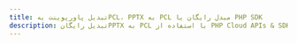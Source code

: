 ---title: تبدیل پاورپوینت بهPCL، PPTX به PCL مبدل رایگان یا PHP SDKdescription: تبدیل رایگانPPTX به PCL با استفاده از PHP Cloud APIs & SDK. همچنین اسناد Microsoft PowerPoint را در Cloud ایجاد، ویرایش و رندر کنید.---